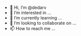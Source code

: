 - 👋 Hi, I’m @dedarv
- 👀 I’m interested in ...
- 🌱 I’m currently learning ...
- 💞️ I’m looking to collaborate on ...
- 📫 How to reach me ...

<!---
dedarv/dedarv is a ✨ special ✨ repository because its `README.md` (this file) appears on your GitHub profile.
You can click the Preview link to take a look at your changes.
--->
